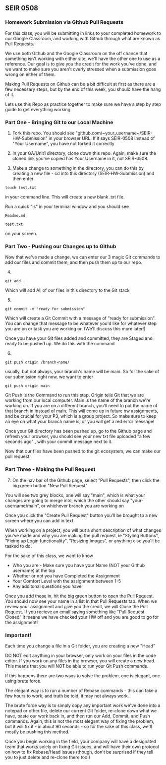 ## SEIR 0508

### Homework Submission via Github Pull Requests

For this class, you will be submitting in links to your completed homework to our Google Classroom, and working with Github through what are known as Pull Requests.

We use both Github and the Google Classroom on the off chance that something isn't working with either site, we'll have the other one to use as a reference. Our goal is to give you the credit for the work you've done, and we want to make sure you aren't overly stressed when a submission goes wrong on either of them. 


Making Pull Requests on Github can be a bit difficult at first as there are a few necessary steps, but by the end of this week, you should have the hang of it.

Lets use this Repo as practice together to make sure we have a step by step guide to get everything working

### Part One - Bringing Git to our Local Machine

1) Fork this repo. You should see "github.com/~your_username~/SEIR-HW-Submission" in your browser URL. If it says SEIR-0508 instead of "Your Username", you have not forked it correctly

2) In your GA/Unit1 directory, clone down this repo. Again, make sure the cloned link you've copied has Your Username in it, not SEIR-0508.

3) Make a change to something in the directory, you can do this by creating a new file - cd into this directory (SEIR-HW-Submission) and then enter

```
touch test.txt
``` 

in your command line. This will create a new blank .txt file.

Run a quick "ls" in your terminal window and you should see

```
Readme.md

test.txt
``` 

on your screen.

### Part Two - Pushing our Changes up to Github

Now that we've made a change, we can enter our 3 magic Git commands to add our files and commit them, and then push them up to our repo.


4) 
```
git add .
``` 

Which will add All of our files in this directory to the Git stack


5)
```
git commit -m "ready for submission"
```

Which will create a Git Commit with a message of "ready for submission". You can change that message to be whatever you'd like for whatever step you are on or task you are working on (We'll discuss this more later!)


Once you have your Git files added and committed, they are Staged and ready to be pushed up. We do this with the command

6)
```
git push origin /branch-name/
```
usually, but not always, your branch's name will be main. So for the sake of our submission right now, we want to enter

```
git push origin main
```

Git Push is the Command to run this step. Origin tells Git that we are working from our local computer. Main is the name of the branch we're working on. If you are on a different branch, you'll need to put the name of that branch in instead of main. This will come up in future hw assignments, and be crucial for your P3, which is a group project. So make sure to keep an eye on what your branch name is, or you will get a red error message!

Once your Git directory has been pushed up, go to the Github page and refresh your browser, you should see your new txt file uploaded "a few seconds ago" , with your commit message next to it.


Now that our files have been pushed to the git ecosystem, we can make our pull request. 

### Part Three - Making the Pull Request

7) On the nav bar of the Github page, select "Pull Requests", then click the big green button "New Pull Request"

You will see two grey blocks, one will say "main", which is what your changes are going to merge into, which the other should say "your-username/main", or whichever branch you are working on

Once you click the "Create Pull Request" button you'll be brought to a new screen where you can add in text

When working on a project, you will put a short description of what changes you've made and why you are making the pull request, ie "Styling Buttons", "Fixing up Login functionality", "Resizing Images", or anything else you'll be tasked to do.

For the sake of this class, we want to know
 - Who you are - Make sure you have your Name (NOT your Github username) at the top
 - Whether or not you have Completed the Assignment
 - Your Comfort Level with the assignment between 1-5
 - Any additonal questions you have


Once you add those in, hit the big green button to open the Pull Request. You should now see your name in a list in that Pull Requests tab. When we review your assignment and give you the credit, we will Close the Pull Request. If you recieve an email saying something like "Pull Request Closed" it means we have checked your HW off and you are good to go for the assignment!

### Important!

Each time you change a file in a Git folder, you are creating a new "Head"

DO NOT edit anything in your browser, only work on your files in the code editor. If you work on any files in the browser, you will create a new head. This means that you will NOT be able to run your Git Push commands.

If this happens there are two ways to solve the problem, one is elegant, one using brute force.

The elegant way is to run a number of Rebase commands - this can take a few hours to work, and truth be told, it may not always work.

The brute force way is to simply copy any important work we've done into a notepad or other file, delete our current Git folder, re-clone down what we have, paste our work back in, and then run our Add, Commit, and Push commands. Again, this is not the most elegant way of fixing the problem, but it will fix it - in about 90 seconds - so for the sake of this class, we'll mostly be pushing this method.

Once you begin working in the field, your company will have a designated team that works solely on fixing Git issues, and will have their own protocol on how to fix Rebase/Head issues (though, don't be surprised if they tell you to just delete and re-clone there too!)
